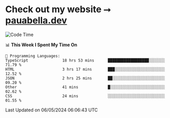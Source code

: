 # Check out my website ⭢ [pauabella.dev](https://pauabella.dev)

<!--START_SECTION:waka-->
![Code Time](http://img.shields.io/badge/Code%20Time-3%2C295%20hrs%2039%20mins-blue)

📊 **This Week I Spent My Time On** 

```text
💬 Programming Languages: 
TypeScript               18 hrs 53 mins      ██████████████████░░░░░░░   71.79 % 
HTML                     3 hrs 17 mins       ███░░░░░░░░░░░░░░░░░░░░░░   12.52 % 
JSON                     2 hrs 25 mins       ██░░░░░░░░░░░░░░░░░░░░░░░   09.20 % 
Other                    41 mins             █░░░░░░░░░░░░░░░░░░░░░░░░   02.62 % 
CSS                      24 mins             ░░░░░░░░░░░░░░░░░░░░░░░░░   01.55 % 
```


 Last Updated on 06/05/2024 06:06:43 UTC
<!--END_SECTION:waka-->
